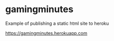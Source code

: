 # gamingminutes
Example of publishing a static html site to heroku


https://gamingminutes.herokuapp.com

